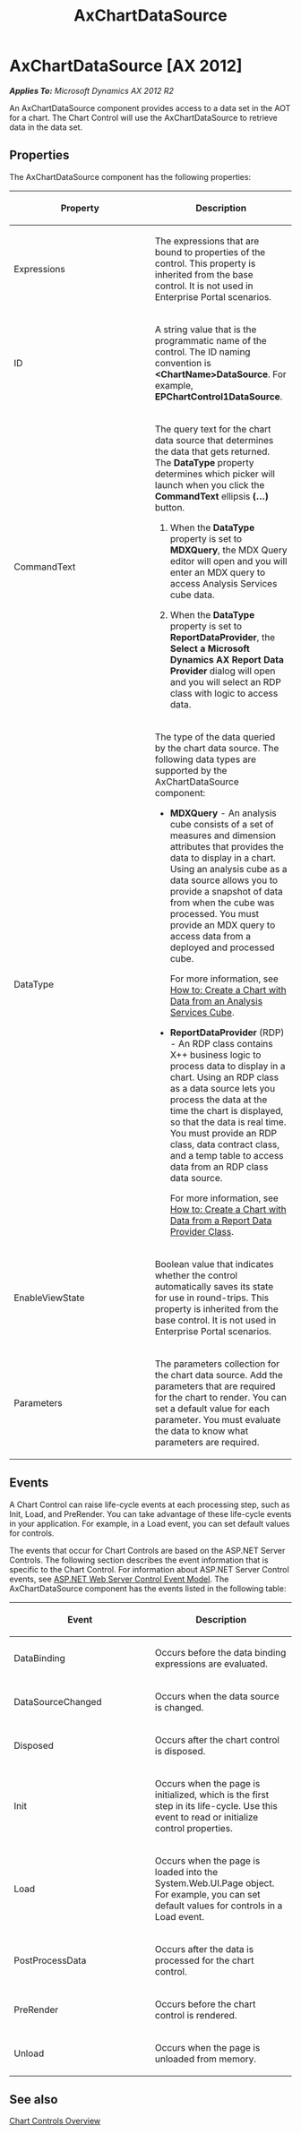 ﻿---
title: AxChartDataSource
TOCTitle: AxChartDataSource
ms:assetid: 7d849b9a-b8c1-4277-810b-350aef86fae0
ms:mtpsurl: https://msdn.microsoft.com/en-us/library/Hh965686(v=AX.60)
ms:contentKeyID: 46331997
ms.date: 11/07/2012
mtps_version: v=AX.60
---

# AxChartDataSource [AX 2012]


_**Applies To:** Microsoft Dynamics AX 2012 R2_

An AxChartDataSource component provides access to a data set in the AOT for a chart. The Chart Control will use the AxChartDataSource to retrieve data in the data set.

## Properties

The AxChartDataSource component has the following properties:

<table>
<colgroup>
<col style="width: 50%" />
<col style="width: 50%" />
</colgroup>
<thead>
<tr class="header">
<th><p>Property</p></th>
<th><p>Description</p></th>
</tr>
</thead>
<tbody>
<tr class="odd">
<td><p>Expressions</p></td>
<td><p>The expressions that are bound to properties of the control. This property is inherited from the base control. It is not used in Enterprise Portal scenarios.</p></td>
</tr>
<tr class="even">
<td><p>ID</p></td>
<td><p>A string value that is the programmatic name of the control. The ID naming convention is <strong>&lt;ChartName&gt;DataSource</strong>. For example, <strong>EPChartControl1DataSource</strong>.</p></td>
</tr>
<tr class="odd">
<td><p>CommandText</p></td>
<td><p>The query text for the chart data source that determines the data that gets returned. The <strong>DataType</strong> property determines which picker will launch when you click the <strong>CommandText</strong> ellipsis <strong>(…)</strong> button.</p>
<ol>
<li><p>When the <strong>DataType</strong> property is set to <strong>MDXQuery</strong>, the MDX Query editor will open and you will enter an MDX query to access Analysis Services cube data.</p></li>
<li><p>When the <strong>DataType</strong> property is set to <strong>ReportDataProvider</strong>, the <strong>Select a Microsoft Dynamics AX Report Data Provider</strong> dialog will open and you will select an RDP class with logic to access data.</p></li>
</ol></td>
</tr>
<tr class="even">
<td><p>DataType</p></td>
<td><p>The type of the data queried by the chart data source. The following data types are supported by the AxChartDataSource component:</p>
<ul>
<li><p><strong>MDXQuery</strong> - An analysis cube consists of a set of measures and dimension attributes that provides the data to display in a chart. Using an analysis cube as a data source allows you to provide a snapshot of data from when the cube was processed. You must provide an MDX query to access data from a deployed and processed cube.</p>
<p>For more information, see <a href="how-to-create-a-chart-with-data-from-an-analysis-services-cube.md">How to: Create a Chart with Data from an Analysis Services Cube</a>.</p></li>
<li><p><strong>ReportDataProvider</strong> (RDP) - An RDP class contains X++ business logic to process data to display in a chart. Using an RDP class as a data source lets you process the data at the time the chart is displayed, so that the data is real time. You must provide an RDP class, data contract class, and a temp table to access data from an RDP class data source.</p>
<p>For more information, see <a href="how-to-create-a-chart-with-data-from-a-report-data-provider-class.md">How to: Create a Chart with Data from a Report Data Provider Class</a>.</p></li>
</ul></td>
</tr>
<tr class="odd">
<td><p>EnableViewState</p></td>
<td><p>Boolean value that indicates whether the control automatically saves its state for use in round-trips. This property is inherited from the base control. It is not used in Enterprise Portal scenarios.</p></td>
</tr>
<tr class="even">
<td><p>Parameters</p></td>
<td><p>The parameters collection for the chart data source. Add the parameters that are required for the chart to render. You can set a default value for each parameter. You must evaluate the data to know what parameters are required.</p></td>
</tr>
</tbody>
</table>


## Events

A Chart Control can raise life-cycle events at each processing step, such as Init, Load, and PreRender. You can take advantage of these life-cycle events in your application. For example, in a Load event, you can set default values for controls.

The events that occur for Chart Controls are based on the ASP.NET Server Controls. The following section describes the event information that is specific to the Chart Control. For information about ASP.NET Server Control events, see [ASP.NET Web Server Control Event Model](http://go.microsoft.com/fwlink/?linkid=248543). The AxChartDataSource component has the events listed in the following table:

<table>
<colgroup>
<col style="width: 50%" />
<col style="width: 50%" />
</colgroup>
<thead>
<tr class="header">
<th><p>Event</p></th>
<th><p>Description</p></th>
</tr>
</thead>
<tbody>
<tr class="odd">
<td><p>DataBinding</p></td>
<td><p>Occurs before the data binding expressions are evaluated.</p></td>
</tr>
<tr class="even">
<td><p>DataSourceChanged</p></td>
<td><p>Occurs when the data source is changed.</p></td>
</tr>
<tr class="odd">
<td><p>Disposed</p></td>
<td><p>Occurs after the chart control is disposed.</p></td>
</tr>
<tr class="even">
<td><p>Init</p></td>
<td><p>Occurs when the page is initialized, which is the first step in its life-cycle. Use this event to read or initialize control properties.</p></td>
</tr>
<tr class="odd">
<td><p>Load</p></td>
<td><p>Occurs when the page is loaded into the System.Web.UI.Page object. For example, you can set default values for controls in a Load event.</p></td>
</tr>
<tr class="even">
<td><p>PostProcessData</p></td>
<td><p>Occurs after the data is processed for the chart control.</p></td>
</tr>
<tr class="odd">
<td><p>PreRender</p></td>
<td><p>Occurs before the chart control is rendered.</p></td>
</tr>
<tr class="even">
<td><p>Unload</p></td>
<td><p>Occurs when the page is unloaded from memory.</p></td>
</tr>
</tbody>
</table>


## See also

[Chart Controls Overview](chart-controls-overview.md)

